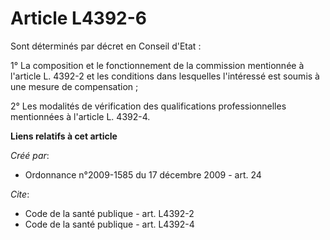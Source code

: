 # Article L4392-6

Sont déterminés par décret en Conseil d'Etat : 

1° La composition et le fonctionnement de la commission mentionnée à l'article L. 4392-2 et les conditions dans lesquelles
l'intéressé est soumis à une mesure de compensation ; 

2° Les modalités de vérification des qualifications professionnelles mentionnées à l'article L. 4392-4.

**Liens relatifs à cet article**

_Créé par_:

  - Ordonnance n°2009-1585 du 17 décembre 2009 - art. 24

_Cite_:

  - Code de la santé publique - art. L4392-2
  - Code de la santé publique - art. L4392-4
